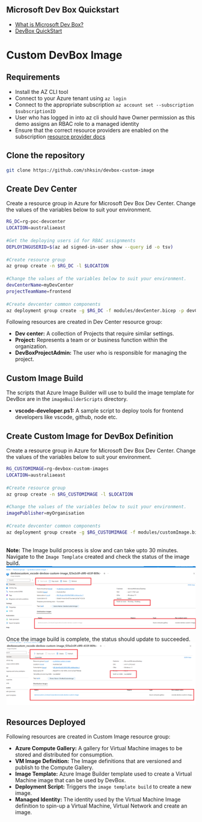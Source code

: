 ## Microsoft Dev Box Quickstart

- [What is Microsoft Dev Box?](https://learn.microsoft.com/en-us/azure/dev-box/overview-what-is-microsoft-dev-box)
- [DevBox QuickStart](https://github.com/luxu-ms/Devbox-ADE-Infra/tree/main)

# Custom DevBox Image

## Requirements

- Install the AZ CLI tool
- Connect to your Azure tenant using `az login`
- Connect to the appropriate subscription `az account set --subscription $subscriptionID`
- User who has logged in into az cli should have Owner permission as this demo assigns an RBAC role to a managed identity
- Ensure that the correct resource providers are enabled on the subscription [resource provider docs](https://learn.microsoft.com/en-us/azure/dev-box/how-to-customize-devbox-azure-image-builder#create-a-windows-image-and-distribute-it-to-azure-compute-gallery)

## Clone the repository

```bash
git clone https://github.com/shksin/devbox-custom-image
```

## Create Dev Center

Create a resource group in Azure for Microsoft Dev Box Dev Center. Change the values of the variables below to suit your environment.
```bash
RG_DC=rg-poc-devcenter
LOCATION=australiaeast

#Get the deploying users id for RBAC assignments
DEPLOYINGUSERID=$(az ad signed-in-user show --query id -o tsv)

#Create resource group
az group create -n $RG_DC -l $LOCATION

#Change the values of the variables below to suit your environment. 
devCenterName=myDevCenter
projectTeamName=frontend

#Create devcenter common components
az deployment group create -g $RG_DC -f modules/devCenter.bicep -p devCenterName=$devCenterName projectTeamName=$projectTeamName devboxProjectAdmin=$DEPLOYINGUSERID
```

Following resources are created in Dev Center resource group:
- **Dev center:** A collection of Projects that require similar settings. 
- **Project:**  Represents a team or  or business function within the organization.
- **DevBoxProjectAdmin:** The user who is responsible for managing the project. 

## Custom Image Build

The scripts that Azure Image Builder will use to build the image template for DevBox are in the `imageBuilderScripts` directory.
- **vscode-developer.ps1:** A sample script to deploy tools for frontend developers like vscode, github, node etc. 


## Create Custom Image for DevBox Definition

Create a resource group in Azure for Microsoft Dev Box Dev Center. Change the values of the variables below to suit your environment.
```bash
RG_CUSTOMIMAGE=rg-devbox-custom-images
LOCATION=australiaeast

#Create resource group
az group create -n $RG_CUSTOMIMAGE -l $LOCATION

#Change the values of the variables below to suit your environment. 
imagePublisher=myOrganisation

#Create devcenter common components
az deployment group create -g $RG_CUSTOMIMAGE -f modules/customImage.bicep  -p imagePublisher=$imagePublisher 
```
<br> **Note:** The Image build process is slow and can take upto 30 minutes. <br>
Navigate to the `Image Template` created and check the status of the image build. <br>
    ![image](images/customImageBuildInProgress.png) <br>

Once the image build is complete, the status should update to succeeded.<br>
     ![image](images/customImageBuildSuccess.png)



## Resources Deployed

Following resources are created in Custom Image resource group:
- **Azure Compute Gallery:** A gallery for Virtual Machine images to be stored and distributed for consumption.
- **VM Image Definition:** The Image definitions that are versioned and publish to the Compute Gallery.
- **Image Template:** Azure Image Builder template used to create a Virtual Machine image that can be used by DevBox.
- **Deployment Script:** Triggers the `image template build` to create a new image.
- **Managed Identity:** The identity used by the Virtual Machine Image definition to spin-up a Virtual Machine, Virtual Network and create an image.


